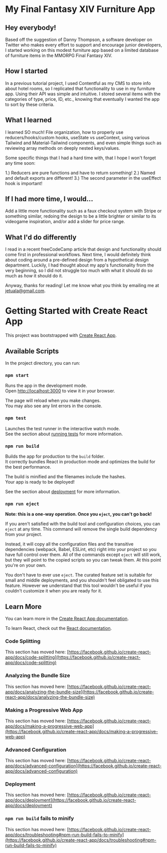 # My Final Fantasy XIV Furniture App

## Hey everybody!

Based off the suggestion of Danny Thompson, a software developer on Twitter who makes every effort to support and encourage junior developers, I started working on this modest furniture app based on a limited database of furniture items in the MMORPG Final Fantasy XIV.

## How I started

In a previous tutorial project, I used Contentful as my CMS to store info about hotel rooms, so I replicated that functionality to use in my furniture app. Using their API was simple and intuitive. I stored several items with the categories of type, price, ID, etc., knowing that eventually I wanted the app to sort by these criteria.

## What I learned

I learned SO much! File organization, how to properly use reducers/hooks/custom hooks, useState vs useContext, using various Tailwind and Material-Tailwind components, and even simple things such as reviewing array methods on deeply nested keys/values.

Some specific things that I had a hard time with, that I hope I won't forget any time soon:

1.) Reducers are pure functions and have to return something!
2.) Named and default exports are different!
3.) The second parameter in the useEffect hook is important!

## If I had more time, I would...

Add a little more functionality such as a faux checkout system with Stripe or something similar, redoing the design to be a little brighter or similar to its videogame inspiration, and/or add a slider for price range.

## What I'd do differently

I read in a recent freeCodeCamp article that design and functionality should come first in professional workflows. Next time, I would definitely think about coding around a pre-defined design from a hypothetical design department. Luckily, I had thought about my app's functionality from the very beginning, so I did not struggle too much with what it should do so much as *how* it should do it.

Anyway, thanks for reading! Let me know what you think by emailing me at jetuala@gmail.com.







# Getting Started with Create React App

This project was bootstrapped with [Create React App](https://github.com/facebook/create-react-app).

## Available Scripts

In the project directory, you can run:

### `npm start`

Runs the app in the development mode.\
Open [http://localhost:3000](http://localhost:3000) to view it in your browser.

The page will reload when you make changes.\
You may also see any lint errors in the console.

### `npm test`

Launches the test runner in the interactive watch mode.\
See the section about [running tests](https://facebook.github.io/create-react-app/docs/running-tests) for more information.

### `npm run build`

Builds the app for production to the `build` folder.\
It correctly bundles React in production mode and optimizes the build for the best performance.

The build is minified and the filenames include the hashes.\
Your app is ready to be deployed!

See the section about [deployment](https://facebook.github.io/create-react-app/docs/deployment) for more information.

### `npm run eject`

**Note: this is a one-way operation. Once you `eject`, you can't go back!**

If you aren't satisfied with the build tool and configuration choices, you can `eject` at any time. This command will remove the single build dependency from your project.

Instead, it will copy all the configuration files and the transitive dependencies (webpack, Babel, ESLint, etc) right into your project so you have full control over them. All of the commands except `eject` will still work, but they will point to the copied scripts so you can tweak them. At this point you're on your own.

You don't have to ever use `eject`. The curated feature set is suitable for small and middle deployments, and you shouldn't feel obligated to use this feature. However we understand that this tool wouldn't be useful if you couldn't customize it when you are ready for it.

## Learn More

You can learn more in the [Create React App documentation](https://facebook.github.io/create-react-app/docs/getting-started).

To learn React, check out the [React documentation](https://reactjs.org/).

### Code Splitting

This section has moved here: [https://facebook.github.io/create-react-app/docs/code-splitting](https://facebook.github.io/create-react-app/docs/code-splitting)

### Analyzing the Bundle Size

This section has moved here: [https://facebook.github.io/create-react-app/docs/analyzing-the-bundle-size](https://facebook.github.io/create-react-app/docs/analyzing-the-bundle-size)

### Making a Progressive Web App

This section has moved here: [https://facebook.github.io/create-react-app/docs/making-a-progressive-web-app](https://facebook.github.io/create-react-app/docs/making-a-progressive-web-app)

### Advanced Configuration

This section has moved here: [https://facebook.github.io/create-react-app/docs/advanced-configuration](https://facebook.github.io/create-react-app/docs/advanced-configuration)

### Deployment

This section has moved here: [https://facebook.github.io/create-react-app/docs/deployment](https://facebook.github.io/create-react-app/docs/deployment)

### `npm run build` fails to minify

This section has moved here: [https://facebook.github.io/create-react-app/docs/troubleshooting#npm-run-build-fails-to-minify](https://facebook.github.io/create-react-app/docs/troubleshooting#npm-run-build-fails-to-minify)
